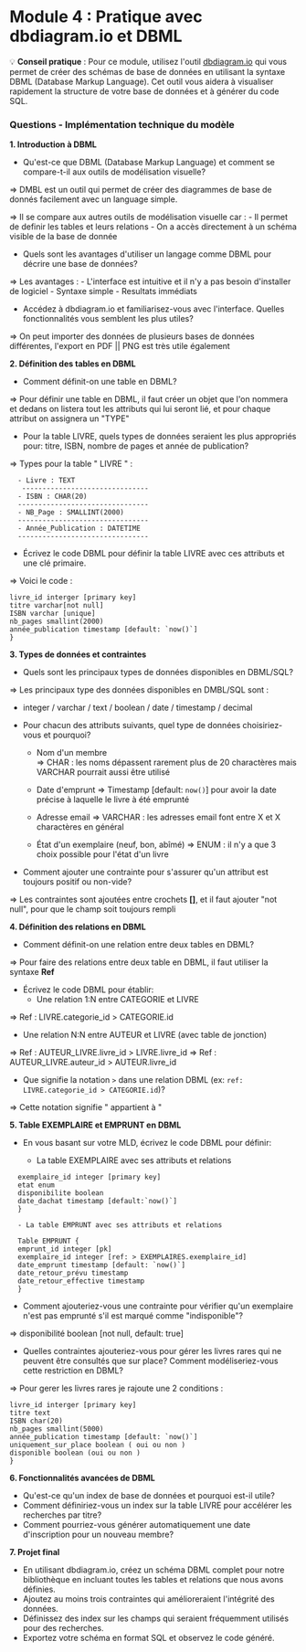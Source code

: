 # Module 4 : Pratique avec dbdiagram.io et DBML

💡 **Conseil pratique** : Pour ce module, utilisez l'outil [dbdiagram.io](http://dbdiagram.io) qui vous permet de créer des schémas de base de données en utilisant la syntaxe DBML (Database Markup Language). Cet outil vous aidera à visualiser rapidement la structure de votre base de données et à générer du code SQL.

### Questions - Implémentation technique du modèle

**1. Introduction à DBML**

- Qu'est-ce que DBML (Database Markup Language) et comment se compare-t-il aux outils de modélisation visuelle?

=> DMBL est un outil qui permet de créer des diagrammes de base de donnés facilement avec un language simple.

=> Il se compare aux autres outils de modélisation visuelle car : - Il permet de definir les tables et leurs relations - On a accès directement à un schéma visible de la base de donnée

- Quels sont les avantages d'utiliser un langage comme DBML pour décrire une base de données?

=> Les avantages : - L'interface est intuitive et il n'y a pas besoin d'installer de logiciel - Syntaxe simple - Resultats immédiats

- Accédez à dbdiagram.io et familiarisez-vous avec l'interface. Quelles fonctionnalités vous semblent les plus utiles?

=> On peut importer des données de plusieurs bases de données différentes,
l'export en PDF || PNG est très utile également

**2. Définition des tables en DBML**

- Comment définit-on une table en DBML?

=> Pour définir une table en DBML, il faut créer un objet que l'on nommera et dedans on listera tout les attributs qui lui seront lié, et
pour chaque attribut on assignera un "TYPE"

- Pour la table LIVRE, quels types de données seraient les plus appropriés pour: titre, ISBN, nombre de pages et année de publication?

=> Types pour la table " LIVRE " :

      - Livre : TEXT
       -------------------------------
      - ISBN : CHAR(20)
      --------------------------------
      - NB_Page : SMALLINT(2000)
      --------------------------------
      - Année_Publication : DATETIME
      --------------------------------

- Écrivez le code DBML pour définir la table LIVRE avec ces attributs et une clé primaire.

=> Voici le code :

```Table livre {
livre_id interger [primary key]
titre varchar[not null]
ISBN varchar [unique]
nb_pages smallint(2000)
année_publication timestamp [default: `now()`]
}
```

**3. Types de données et contraintes**

- Quels sont les principaux types de données disponibles en DBML/SQL?

=> Les principaux type des données disponibles en DMBL/SQL sont :

- integer / varchar / text / boolean / date / timestamp / decimal

- Pour chacun des attributs suivants, quel type de données choisiriez-vous et pourquoi?

  - Nom d'un membre  
     => CHAR : les noms dépassent rarement plus de 20 charactères mais VARCHAR pourrait aussi être utilisé

  - Date d'emprunt
    => Timestamp [default: `now()`] pour avoir la date précise à laquelle le livre à été emprunté

  - Adresse email
    => VARCHAR : les adresses email font entre X et X charactères en général

  - État d'un exemplaire (neuf, bon, abîmé)
    => ENUM : il n'y a que 3 choix possible pour l'état d'un livre

- Comment ajouter une contrainte pour s'assurer qu'un attribut est toujours positif ou non-vide?

=> Les contraintes sont ajoutées entre crochets **[]**, et il faut ajouter "not null", pour que le champ soit toujours rempli

**4. Définition des relations en DBML**

- Comment définit-on une relation entre deux tables en DBML?

=> Pour faire des relations entre deux table en DBML, il faut utiliser la syntaxe **Ref**

- Écrivez le code DBML pour établir:
  - Une relation 1:N entre CATEGORIE et LIVRE

=> Ref : LIVRE.categorie_id > CATEGORIE.id

- Une relation N:N entre AUTEUR et LIVRE (avec table de jonction)

=> Ref : AUTEUR_LIVRE.livre_id > LIVRE.livre_id
=> Ref : AUTEUR_LIVRE.auteur_id > AUTEUR.livre_id

- Que signifie la notation `>` dans une relation DBML (ex: `ref: LIVRE.categorie_id > CATEGORIE.id`)?

=> Cette notation signifie " appartient à "

**5. Table EXEMPLAIRE et EMPRUNT en DBML**

- En vous basant sur votre MLD, écrivez le code DBML pour définir:

  - La table EXEMPLAIRE avec ses attributs et relations

```Table EXEMPLAIRES {
  exemplaire_id integer [primary key]
  etat enum
  disponibilite boolean
  date_dachat timestamp [default:`now()`]
  }

  - La table EMPRUNT avec ses attributs et relations

  Table EMPRUNT {
  emprunt_id integer [pk]
  exemplaire_id integer [ref: > EXEMPLAIRES.exemplaire_id]
  date_emprunt timestamp [default: `now()`]
  date_retour_prévu timestamp
  date_retour_effective timestamp
  }
```

- Comment ajouteriez-vous une contrainte pour vérifier qu'un exemplaire n'est pas emprunté s'il est marqué comme "indisponible"?

=> disponibilité boolean [not null, default: true]

- Quelles contraintes ajouteriez-vous pour gérer les livres rares qui ne peuvent être consultés que sur place? Comment modéliseriez-vous cette restriction en DBML?

=> Pour gerer les livres rares je rajoute une 2 conditions :

```Table LIVRE {
livre_id interger [primary key]
titre text
ISBN char(20)
nb_pages smallint(5000)
année_publication timestamp [default: `now()`]
uniquement_sur_place boolean ( oui ou non )
disponible boolean (oui ou non )
}
```

**6. Fonctionnalités avancées de DBML**

- Qu'est-ce qu'un index de base de données et pourquoi est-il utile?
- Comment définiriez-vous un index sur la table LIVRE pour accélérer les recherches par titre?
- Comment pourriez-vous générer automatiquement une date d'inscription pour un nouveau membre?

**7. Projet final**

- En utilisant dbdiagram.io, créez un schéma DBML complet pour notre bibliothèque en incluant toutes les tables et relations que nous avons définies.
- Ajoutez au moins trois contraintes qui amélioreraient l'intégrité des données.
- Définissez des index sur les champs qui seraient fréquemment utilisés pour des recherches.
- Exportez votre schéma en format SQL et observez le code généré.
